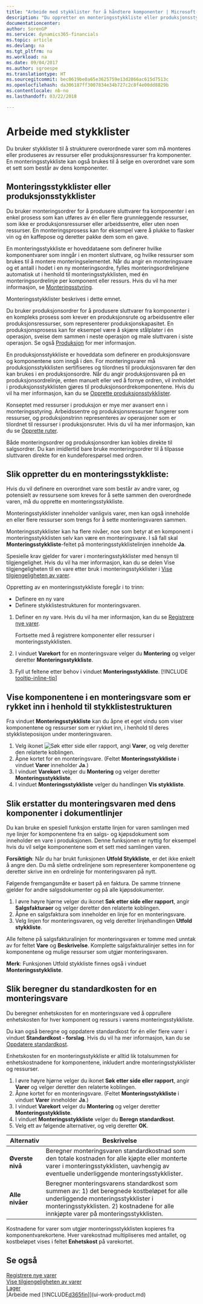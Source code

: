 ```yaml
---
title: "Arbeide med stykklister for å håndtere komponenter | Microsoft-dokumentasjon"
description: "Du oppretter en monteringsstykkliste eller produksjonsstykkliste for å spesifisere komponenter eller ressurser som kreves for å sette sammen varen som stykklisten representerer."
documentationcenter: 
author: SorenGP
ms.service: dynamics365-financials
ms.topic: article
ms.devlang: na
ms.tgt_pltfrm: na
ms.workload: na
ms.date: 09/04/2017
ms.author: sgroespe
ms.translationtype: HT
ms.sourcegitcommit: bec0619be0a65e3625759e13d2866ac615d7513c
ms.openlocfilehash: da306187ff3007834e34b727c2c8f4e00dd8829b
ms.contentlocale: nb-no
ms.lasthandoff: 03/22/2018

---
```

# <a name="work-with-bills-of-material"></a>Arbeide med stykklister
Du bruker stykklister til å strukturere overordnede varer som må monteres eller produseres av ressurser eller produksjonsressurser fra komponenter. En monteringsstykkliste kan også brukes til å selge en overordnet vare som et sett som består av dens komponenter.

## <a name="assembly-boms-or-production-boms"></a>Monteringsstykklister eller produksjonsstykklister
Du bruker monteringsordrer for å produsere sluttvarer fra komponenter i en enkel prosess som kan utføres av én eller flere grunnleggende ressurser, som ikke er produksjonsressurser eller arbeidssentre, eller uten noen ressurser. En monteringsprosess kan for eksempel være å plukke to flasker vin og én kaffepose og deretter pakke dem som en gave.  

En monteringsstykkliste er hoveddataene som definerer hvilke komponentvarer som inngår i en montert sluttvare, og hvilke ressurser som brukes til å montere monteringselementet. Når du angir en monteringsvare og et antall i hodet i en ny monteringsordre, fylles monteringsordrelinjene automatisk ut i henhold til monteringsstykklisten, med én monteringsordrelinje per komponent eller ressurs. Hvis du vil ha mer informasjon, se [Monteringsstyring](assembly-assemble-items.md).

Monteringsstykklister beskrives i dette emnet.

Du bruker produksjonsordrer for å produsere sluttvarer fra komponenter i en kompleks prosess som krever en produksjonsrute og arbeidssentre eller produksjonsressurser, som representerer produksjonskapasitet. En produksjonsprosess kan for eksempel være å skjære stålplater i én operasjon, sveise dem sammen i neste operasjon og male sluttvaren i siste operasjon. Se også [Produksjon](production-manage-manufacturing.md) for mer informasjon.  

En produksjonsstykkliste er hoveddata som definerer en produksjonsvare og komponentene som inngå i den. For monteringsvarer må produksjonsstykklisten sertifiseres og tilordnes til produksjonsvaren før den kan brukes i en produksjonsordre. Når du angir produksjonsvaren på en produksjonsordrelinje, enten manuelt eller ved å fornye ordren, vil innholdet i produksjonsstykklisten gjøres til produksjonsordrekomponentene. Hvis du vil ha mer informasjon, kan du se [Opprette produksjonsstykklister](production-how-to-create-production-boms.md).  

Konseptet med ressurser i produksjon er mye mer avansert enn i monteringsstyring. Arbeidssentre og produksjonsressurser fungerer som ressurser, og produksjonstrinn representeres av operasjoner som er tilordnet til ressurser i produksjonsruter. Hvis du vil ha mer informasjon, kan du se [Opprette ruter](production-how-to-create-routings.md).

Både monteringsordrer og produksjonsordrer kan kobles direkte til salgsordrer. Du kan imidlertid bare bruke monteringsordrer til å tilpasse sluttvaren direkte for en kundeforespørsel med ordren.

## <a name="to-create-an-assembly-bom"></a>Slik oppretter du en monteringsstykkliste:
Hvis du vil definere en overordnet vare som består av andre varer, og potensielt av ressursene som kreves for å sette sammen den overordnede varen, må du opprette en monteringsstykkliste.  

Monteringsstykklister inneholder vanligvis varer, men kan også inneholde en eller flere ressurser som trengs for å sette monteringsvaren sammen.

Monteringsstykklister kan ha flere nivåer, noe som betyr at en komponent i monteringsstykklisten selv kan være en monteringsvare. I så fall skal **Monteringsstykkliste**-feltet på monteringsstykklistelinjen inneholde **Ja**.

Spesielle krav gjelder for varer i monteringsstykklister med hensyn til tilgjengelighet. Hvis du vil ha mer informasjon, kan du se delen Vise tilgjengeligheten til en vare etter bruk i monteringsstykklister i [Vise tilgjengeligheten av varer](inventory-how-availability-overview.md).

Oppretting av en monteringsstykkliste foregår i to trinn:
- Definere en ny vare
- Definere stykklistestrukturen for monteringsvaren.

1. Definer en ny vare. Hvis du vil ha mer informasjon, kan du se [Registrere nye varer](inventory-how-register-new-items.md).

    Fortsette med å registrere komponenter eller ressurser i monteringsstykklisten.  
2. I vinduet **Varekort** for en monteringsvare velger du **Montering** og velger deretter **Monteringsstykkliste**.
3. Fyll ut feltene etter behov i vinduet **Monteringsstykkliste**. [!INCLUDE [tooltip-inline-tip](includes/tooltip-inline-tip_md.md)]

## <a name="to-view-the-components-of-an-assembly-item-indented-according-to-the-bom-structure"></a>Vise komponentene i en monteringsvare som er rykket inn i henhold til stykklistestrukturen
Fra vinduet **Monteringsstykkliste** kan du åpne et eget vindu som viser komponentene og ressurser som er rykket inn, i henhold til deres stykklisteposisjon under monteringsvaren.

1. Velg ikonet ![Søk etter side eller rapport](media/ui-search/search_small.png "Søk etter side eller rapport"), angi **Varer**, og velg deretter den relaterte koblingen.
2. Åpne kortet for en monteringsvare. (Feltet **Monteringsstykkliste** i vinduet **Varer** inneholder **Ja**.)
3. I vinduet **Varekort** velger du **Montering** og velger deretter **Monteringsstykkliste**.
4. I vinduet **Monteringsstykkliste** velger du handlingen **Vis stykkliste**.

## <a name="to-replace-the-assembly-item-with-its-components-on-document-lines"></a>Slik erstatter du monteringsvaren med dens komponenter i dokumentlinjer
Du kan bruke en spesiell funksjon erstatte linjen for varen samlingen med nye linjer for komponentene fra en salgs- og kjøpsdokument som inneholder en vare i produksjonen. Denne funksjonen er nyttig for eksempel hvis du vil selge komponentene som et sett med samlingen varen.

**Forsiktigh**: Når du har brukt funksjonen **Utfold Stykkliste**, er det ikke enkelt å angre den. Du må slette ordrelinjene som representerer komponentene og deretter skrive inn en ordrelinje for monteringsvaren på nytt.

Følgende fremgangsmåte er basert på en faktura. De samme trinnene gjelder for andre salgsdokumenter og på alle kjøpsdokumenter.

1. I øvre høyre hjørne velger du ikonet **Søk etter side eller rapport**, angir **Salgsfakturaer** og velger deretter den relaterte koblingen.
2. Åpne en salgsfaktura som inneholder en linje for en monteringsvare.
3. Velg linjen for monteringsvaren, og velg deretter linjehandlingen **Utfold stykkliste**.

Alle feltene på salgsfakturalinjen for monteringsvaren er tomme med unntak av for feltet **Vare** og **Beskrivelse**. Komplette salgsfakturalinjer settes inn for komponentene og mulige ressurser som utgjør monteringsvaren.

**Merk**: Funksjonen Utfold stykkliste finnes også i vinduet **Monteringsstykkliste**.

## <a name="to-calculate-the-standard-cost-of-an-assembly-item"></a>Slik beregner du standardkosten for en monteringsvare
Du beregner enhetskosten for en monteringsvare ved å opprullere enhetskosten for hver komponent og ressurs i varens monteringsstykkliste.

Du kan også beregne og oppdatere standardkost for én eller flere varer i vinduet **Standardkost - forslag**. Hvis du vil ha mer informasjon, kan du se [Oppdatere standardkost](finance-how-to-update-standard-costs.md).  

Enhetskosten for en monteringsstykkliste er alltid lik totalsummen for enhetskostnadene for komponentene, inkludert andre monteringsstykklister og ressurser.

1. I øvre høyre hjørne velger du ikonet **Søk etter side eller rapport**, angir **Varer** og velger deretter den relaterte koblingen.
2. Åpne kortet for en monteringsvare. (Feltet **Monteringsstykkliste** i vinduet **Varer** inneholder **Ja**.)
3. I vinduet **Varekort** velger du **Montering** og velger deretter **Monteringsstykkliste**.
4. I vinduet **Monteringsstykkliste** velger du **Beregn standardkost**.
5. Velg ett av følgende alternativer, og velg deretter **OK**.

|Alternativ |Beskrivelse |
|-------|------------|
|**Øverste nivå**|Beregner monteringsvaren standardkostnad som den totale kostnaden for alle kjøpte eller monterte varer i monteringsstykklisten, uavhengig av eventuelle underliggende monteringsstykklister.|
|**Alle nivåer**|Beregner monteringsvarens standardkost som summen av: 1) det beregnede kostbeløpet for alle underliggende monteringsstykklister i monteringsstykklisten. 2) kostnadene for alle innkjøpte varer på monteringsstykklisten.|



Kostnadene for varer som utgjør monteringsstykklisten kopieres fra komponentvarekortene. Hver varekostnad multipliseres med antallet, og kostbeløpet vises i feltet **Enhetskost** på varekortet.

## <a name="see-also"></a>Se også
[Registrere nye varer](inventory-how-register-new-items.md)  
[Vise tilgjengeligheten av varer](inventory-how-availability-overview.md)     
[Lager](inventory-manage-inventory.md)  
[Arbeide med [!INCLUDE[d365fin](includes/d365fin_md.md)]](ui-work-product.md)

